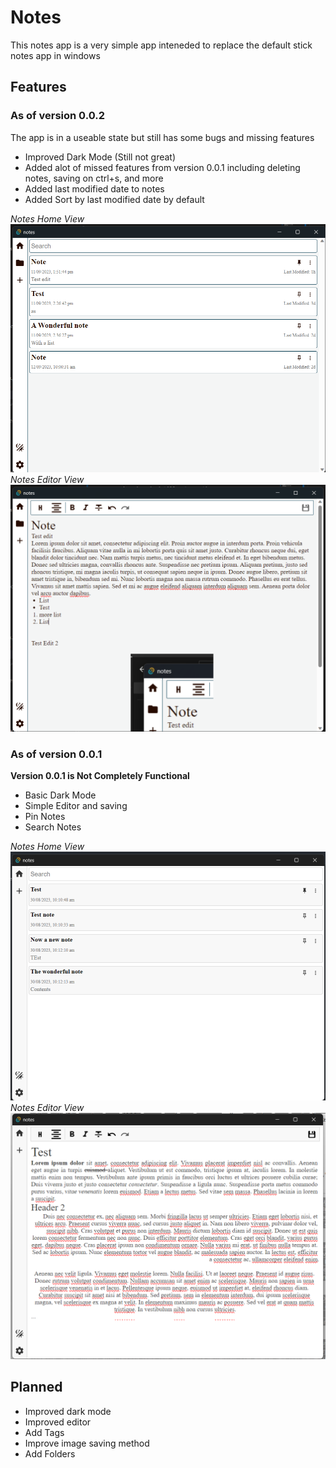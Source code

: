 # Notes
This notes app is a very simple app inteneded to replace the default stick notes app in windows


## Features
### As of version 0.0.2
The app is in a useable state but still has some bugs and missing features
- Improved Dark Mode (Still not great)
- Added alot of missed features from version 0.0.1 including deleting notes, saving on ctrl+s, and more
- Added last modified date to notes
- Added Sort by last modified date by default

*Notes Home View*
![Homepage for version 0.0.2](resources/0.0.2-Demo.png)
 *Notes Editor View*
![Editor for version 0.0.2](resources/0.0.2-Demo2.png)

### As of version 0.0.1
**Version 0.0.1 is Not Completely Functional**

- Basic Dark Mode
- Simple Editor and saving
- Pin Notes
- Search Notes

 *Notes Home View*
![Homepage for version 0.0.1](resources/0.0.1-Demo.png)
 *Notes Editor View*
![Editor for version 0.0.1](resources/0.0.1-Demo2.png)

## Planned
- Improved dark mode
- Improved editor
- Add Tags 
- Improve image saving method
- Add Folders
